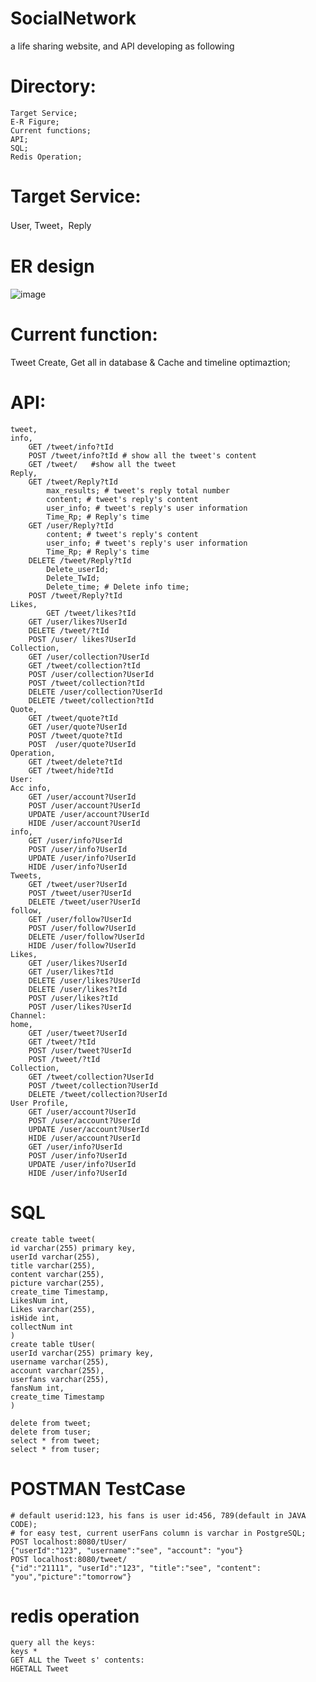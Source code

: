 # SocialNetwork
a life sharing website, and
API developing as following
# Directory:
	Target Service;
	E-R Figure;
	Current functions;
	API;
	SQL;
	Redis Operation;
# Target Service: 
User, Tweet，Reply

# ER design
![image](https://user-images.githubusercontent.com/98070161/181100471-79d36514-df85-439e-8306-8e38158491ff.png)

# Current function: 
Tweet Create, Get all in database & Cache and timeline optimaztion;

# API:

	tweet,
	info,
		GET /tweet/info?tId
		POST /tweet/info?tId # show all the tweet's content
		GET /tweet/   #show all the tweet     	
	Reply,
		GET /tweet/Reply?tId
			max_results; # tweet's reply total number
			content; # tweet's reply's content
			user_info; # tweet's reply's user information
			Time_Rp; # Reply's time
		GET /user/Reply?tId
			content; # tweet's reply's content
			user_info; # tweet's reply's user information
			Time_Rp; # Reply's time
		DELETE /tweet/Reply?tId
			Delete_userId;
			Delete_TwId;
			Delete_time; # Delete info time;
		POST /tweet/Reply?tId
	Likes,
	    	GET /tweet/likes?tId
		GET /user/likes?UserId
		DELETE /tweet/?tId
		POST /user/ likes?UserId
	Collection,
		GET /user/collection?UserId
		GET /tweet/collection?tId
		POST /user/collection?UserId
		POST /tweet/collection?tId
		DELETE /user/collection?UserId
		DELETE /tweet/collection?tId
	Quote,
		GET /tweet/quote?tId
		GET /user/quote?UserId
		POST /tweet/quote?tId
		POST  /user/quote?UserId
	Operation,
		GET /tweet/delete?tId
		GET /tweet/hide?tId
	User:
	Acc info,
		GET /user/account?UserId
		POST /user/account?UserId
		UPDATE /user/account?UserId
		HIDE /user/account?UserId
	info,
		GET /user/info?UserId
		POST /user/info?UserId
		UPDATE /user/info?UserId
		HIDE /user/info?UserId	
	Tweets,
		GET /tweet/user?UserId
		POST /tweet/user?UserId
		DELETE /tweet/user?UserId
	follow,
		GET /user/follow?UserId
		POST /user/follow?UserId
		DELETE /user/follow?UserId
		HIDE /user/follow?UserId
	Likes,
		GET /user/likes?UserId
		GET /user/likes?tId
		DELETE /user/likes?UserId
		DELETE /user/likes?tId
		POST /user/likes?tId
		POST /user/likes?UserId
	Channel:
	home,
		GET /user/tweet?UserId
		GET /tweet/?tId
		POST /user/tweet?UserId
		POST /tweet/?tId
	Collection,
		GET /tweet/collection?UserId
		POST /tweet/collection?UserId
		DELETE /tweet/collection?UserId
	User Profile,
		GET /user/account?UserId
		POST /user/account?UserId
		UPDATE /user/account?UserId
		HIDE /user/account?UserId
		GET /user/info?UserId
		POST /user/info?UserId
		UPDATE /user/info?UserId
		HIDE /user/info?UserId


# SQL
	create table tweet(
	id varchar(255) primary key,
	userId varchar(255),
	title varchar(255),
	content varchar(255),
	picture varchar(255),
	create_time Timestamp,
	LikesNum int,
	Likes varchar(255),
	isHide int,
	collectNum int
	)
	create table tUser(
	userId varchar(255) primary key,
	username varchar(255),
	account varchar(255),
	userfans varchar(255),
	fansNum int,
	create_time Timestamp
	)

	delete from tweet;
	delete from tuser;
	select * from tweet;
	select * from tuser;
	
	

# POSTMAN TestCase
	# default userid:123, his fans is user id:456, 789(default in JAVA CODE);
	# for easy test, current userFans column is varchar in PostgreSQL;
	POST localhost:8080/tUser/
	{"userId":"123", "username":"see", "account": "you"}
	POST localhost:8080/tweet/
	{"id":"21111", "userId":"123", "title":"see", "content": "you","picture":"tomorrow"}


# redis operation
	query all the keys:
	keys * 
	GET ALL the Tweet s' contents:
	HGETALL Tweet











